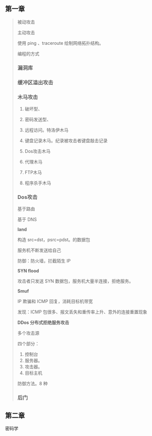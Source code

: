 

## 第一章



> 被动攻击
>
> 主动攻击
>
> 
>
> 使用 ping 、traceroute 绘制网络拓扑结构。
>
> 编程的方式
>
> 
>
> ### 漏洞库
>
> 
>
> ### 缓冲区溢出攻击
>
> 
>
> ### 木马攻击
>
> 
>
> 1. 破坏型、
>
> 2. 密码发送型、
>
> 3. 远程访问。特洛伊木马
> 4. 键盘记录木马。纪录被攻击者键盘敲击记录
> 5. Dos攻击木马
> 6. 代理木马
> 7. FTP木马
> 8. 程序杀手木马
>
> 
>
> ### Dos攻击
>
> 基于路由
>
> 基于 DNS
>
> 
>
> **land**
>
> 构造 src=dst，psrc=pdst。的数据包
>
> 服务机不断发送给自己
>
> 防御：防火墙，拦截陌生 IP
>
> **SYN flood**
>
> 攻击者只发送 SYN 数据包，服务机大量半连接，拒绝服务。
>
> **Smuf**
>
> IP 欺骗和 ICMP 回复，消耗目标机带宽
>
> 发现：ICMP 包很多、报文丢失和重传率上升、意外的连接重置现象
>
> 
>
> **DDos 分布式拒绝服务攻击**
>
> 多个攻击源
>
> 四个部分：
>
> 1. 控制台
> 2. 服务器。
> 3. 攻击器。
> 4. 目标主机
>
> 防御方法。8 种
>
> 
>
> ### 后门
>
> 



## 第二章



密码学












